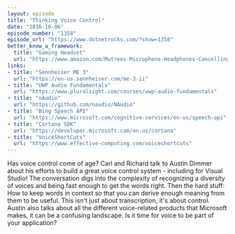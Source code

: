 ```yaml
---
layout: episode
title: "Thinking Voice Control"
date: "2016-10-06"
episode_number: "1358"
episode_url: "https://www.dotnetrocks.com/?show=1358"
better_know_a_framework:
  title: "Gaming Headset"
  url: "https://www.amazon.com/Mutrees-Microphone-Headphones-Cancelling-PlayStation/dp/B01ILIWRYY"
links:
- title: "Sennheiser ME 3"
  url: "https://en-us.sennheiser.com/me-3-ii"
- title: "UWP Audio Fundamentals"
  url: "https://www.pluralsight.com/courses/uwp-audio-fundamentals"
- title: "nAudio"
  url: "https://github.com/naudio/NAudio"
- title: "Bing Speech API"
  url: "https://www.microsoft.com/cognitive-services/en-us/speech-api"
- title: "Cortana SDK"
  url: "https://developer.microsoft.com/en-us/cortana"
- title: "VoiceShortCuts"
  url: "https://www.effective-computing.com/voiceshortcuts"
---
```


Has voice control come of age? Carl and Richard talk to Austin Dimmer about his efforts to build a great voice control system - including for Visual Studio! The conversation digs into the complexity of recognizing a diversity of voices and being fast enough to get the words right. Then the hard stuff: How to keep words in context so that you can derive enough meaning from them to be useful. This isn't just about transcription, it's about control. Austin also talks about all the different voice-related products that Microsoft makes, it can be a confusing landscape. Is it time for voice to be part of your application?
